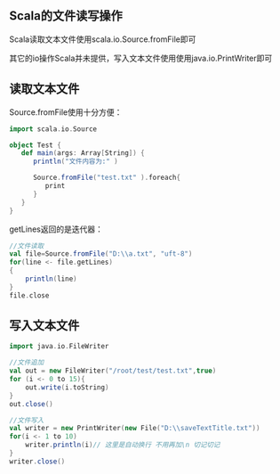 ## Scala的文件读写操作
Scala读取文本文件使用scala.io.Source.fromFile即可

其它的io操作Scala并未提供，写入文本文件使用使用java.io.PrintWriter即可

## 读取文本文件
Source.fromFile使用十分方便：
```scala
import scala.io.Source

object Test {
   def main(args: Array[String]) {
      println("文件内容为:" )

      Source.fromFile("test.txt" ).foreach{ 
         print 
      }
   }
}
```
getLines返回的是迭代器：
```scala
//文件读取
val file=Source.fromFile("D:\\a.txt", "uft-8")
for(line <- file.getLines)
{
    println(line)
}
file.close
```

## 写入文本文件

```scala
import java.io.FileWriter

//文件追加
val out = new FileWriter("/root/test/test.txt",true)
for (i <- 0 to 15){
    out.write(i.toString)
}
out.close()

//文件写入
val writer = new PrintWriter(new File("D:\\saveTextTitle.txt"))
for(i <- 1 to 10)
    writer.println(i)// 这里是自动换行 不用再加\n 切记切记    
}
writer.close()
```